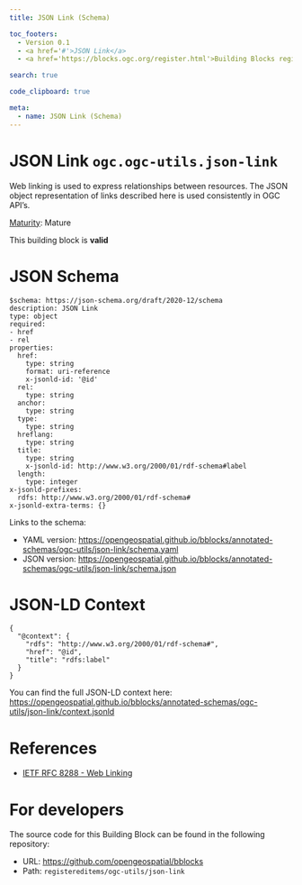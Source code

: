 ```yaml
---
title: JSON Link (Schema)

toc_footers:
  - Version 0.1
  - <a href='#'>JSON Link</a>
  - <a href='https://blocks.ogc.org/register.html'>Building Blocks register</a>

search: true

code_clipboard: true

meta:
  - name: JSON Link (Schema)
---
```



# JSON Link `ogc.ogc-utils.json-link`

Web linking is used to express relationships between resources. The JSON object representation of links described here is used consistently in OGC API’s.

[Maturity](https://github.com/cportele/ogcapi-building-blocks#building-block-maturity): Mature

<aside class="success">
This building block is <strong>valid</strong>
</aside>


# JSON Schema

```yaml--schema
$schema: https://json-schema.org/draft/2020-12/schema
description: JSON Link
type: object
required:
- href
- rel
properties:
  href:
    type: string
    format: uri-reference
    x-jsonld-id: '@id'
  rel:
    type: string
  anchor:
    type: string
  type:
    type: string
  hreflang:
    type: string
  title:
    type: string
    x-jsonld-id: http://www.w3.org/2000/01/rdf-schema#label
  length:
    type: integer
x-jsonld-prefixes:
  rdfs: http://www.w3.org/2000/01/rdf-schema#
x-jsonld-extra-terms: {}

```

Links to the schema:

* YAML version: <a href="https://opengeospatial.github.io/bblocks/annotated-schemas/ogc-utils/json-link/schema.yaml" target="_blank">https://opengeospatial.github.io/bblocks/annotated-schemas/ogc-utils/json-link/schema.yaml</a>
* JSON version: <a href="https://opengeospatial.github.io/bblocks/annotated-schemas/ogc-utils/json-link/schema.json" target="_blank">https://opengeospatial.github.io/bblocks/annotated-schemas/ogc-utils/json-link/schema.json</a>


# JSON-LD Context

```json--ldContext
{
  "@context": {
    "rdfs": "http://www.w3.org/2000/01/rdf-schema#",
    "href": "@id",
    "title": "rdfs:label"
  }
}
```

You can find the full JSON-LD context here:
<a href="https://opengeospatial.github.io/bblocks/annotated-schemas/ogc-utils/json-link/context.jsonld" target="_blank">https://opengeospatial.github.io/bblocks/annotated-schemas/ogc-utils/json-link/context.jsonld</a>

# References

* [IETF RFC 8288 - Web Linking](https://www.rfc-editor.org/rfc/rfc8288.txt)

# For developers

The source code for this Building Block can be found in the following repository:

* URL: <a href="https://github.com/opengeospatial/bblocks" target="_blank">https://github.com/opengeospatial/bblocks</a>
* Path: `registereditems/ogc-utils/json-link`

